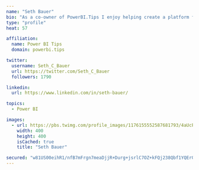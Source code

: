 ```yaml
---
name: "Seth Bauer"
bio: "As a co-owner of PowerBI.Tips I enjoy helping create a platform for new and advanced users alike to learn and expand their skills and get the most out of Power BI."
type: "profile"
heat: 57

affiliation:
  name: Power BI Tips
  domain: powerbi.tips

twitter:
  username: Seth_C_Bauer
  url: https://twitter.com/Seth_C_Bauer
  followers: 1790

linkedin:
  url: https://www.linkedin.com/in/seth-bauer/

topics:
  - Power BI

images:
  - url: https://pbs.twimg.com/profile_images/1176155552587681793/4aUcPKoe_400x400.jpg
    width: 400
    height: 400
    isCached: true
    title: "Seth Bauer"

secured: "w81US00eihR1/nfB7mFrgn7meaDjjR+Durg+jsrlC7OZ+kFQj238Qbf1YQErGC7PAYsWXK9gGIbaIsIhHmW2EiS9cwf+5zTnwhP5AJ0j5eNs1cJFJkAi6qFkPfHImdnIKrPQwehBsUdcfwhqI7bZfPcBCP6ohMbCh8sGcVncueiC+z8Qb9oafAc5oLxC0CMnTzGzTcMRvT31MNiPybxqzCUDiFoZUG12Hk/w+uBSBxCHyWDuE+/12dDGV8DNlpNAA8lhBw6EJz5f7strcH+osqksO7zJWLBN7fijQcxtlXZ1E9XLGqU7HNT2AIbV0gUQSNcnpbN1379RsBfuWf4FVVpx90Vkbov4EMYBGNMEgG1+1QQkg4RUkRjC5KhPlBecGMZUJhmv1cAXuNGnGZ4+TEBZMiPNRYdmaJthjP8d73Y=;h9JZI6xGNcDX2+8xW/vmpg=="
---
```


